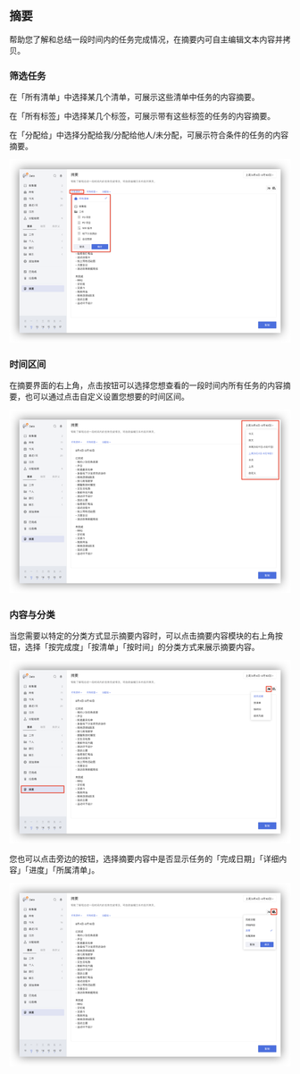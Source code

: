 ## 摘要

帮助您了解和总结一段时间内的任务完成情况，在摘要内可自主编辑文本内容并拷贝。

### 筛选任务

在「所有清单」中选择某几个清单，可展示这些清单中任务的内容摘要。

在「所有标签」中选择某几个标签，可展示带有这些标签的任务的内容摘要。

在「分配给」中选择分配给我/分配给他人/未分配，可展示符合条件的任务的内容摘要。

![](../images/web/summaryqd.png)

### 时间区间

在摘要界面的右上角，点击按钮可以选择您想查看的一段时间内所有任务的内容摘要，也可以通过点击自定义设置您想要的时间区间。

![](../images/web/summarytime.png)

### 内容与分类

当您需要以特定的分类方式显示摘要内容时，可以点击摘要内容模块的右上角按钮，选择「按完成度」「按清单」「按时间」的分类方式来展示摘要内容。

![](../images/web/summaryfinish.png)

您也可以点击旁边的按钮，选择摘要内容中是否显示任务的「完成日期」「详细内容」「进度」「所属清单」。

![](../images/web/summaryxs.png)

